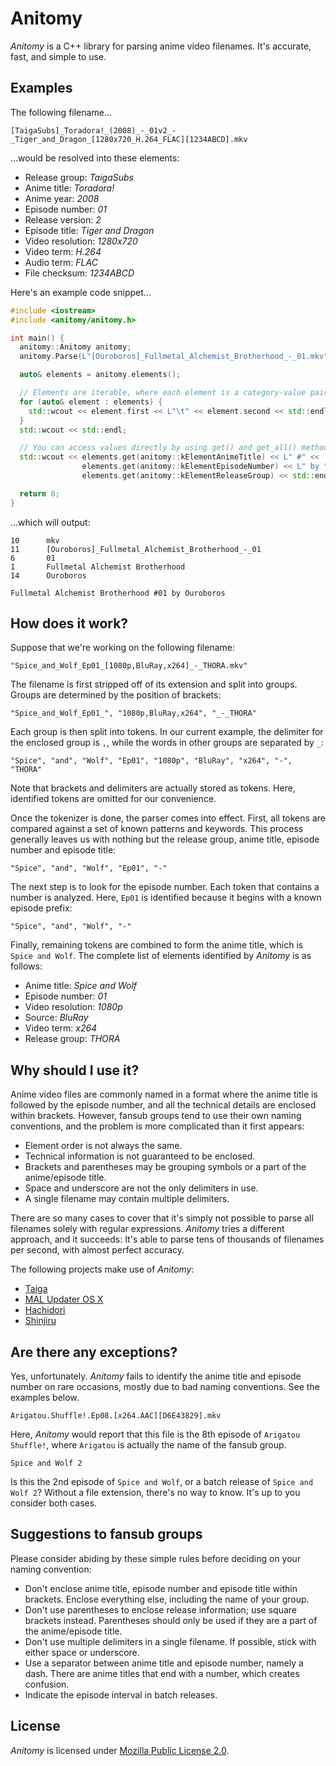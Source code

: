 # Anitomy

*Anitomy* is a C++ library for parsing anime video filenames. It's accurate, fast, and simple to use.

## Examples

The following filename...

    [TaigaSubs]_Toradora!_(2008)_-_01v2_-_Tiger_and_Dragon_[1280x720_H.264_FLAC][1234ABCD].mkv

...would be resolved into these elements:

- Release group: *TaigaSubs*
- Anime title: *Toradora!*
- Anime year: *2008*
- Episode number: *01*
- Release version: *2*
- Episode title: *Tiger and Dragon*
- Video resolution: *1280x720*
- Video term: *H.264*
- Audio term: *FLAC*
- File checksum: *1234ABCD*

Here's an example code snippet...

```cpp
#include <iostream>
#include <anitomy/anitomy.h>

int main() {
  anitomy::Anitomy anitomy;
  anitomy.Parse(L"[Ouroboros]_Fullmetal_Alchemist_Brotherhood_-_01.mkv");

  auto& elements = anitomy.elements();

  // Elements are iterable, where each element is a category-value pair
  for (auto& element : elements) {
    std::wcout << element.first << L"\t" << element.second << std::endl;
  }
  std::wcout << std::endl;

  // You can access values directly by using get() and get_all() methods
  std::wcout << elements.get(anitomy::kElementAnimeTitle) << L" #" <<
                elements.get(anitomy::kElementEpisodeNumber) << L" by " <<
                elements.get(anitomy::kElementReleaseGroup) << std::endl;

  return 0;
}
```

...which will output:

```
10      mkv
11      [Ouroboros]_Fullmetal_Alchemist_Brotherhood_-_01
6       01
1       Fullmetal Alchemist Brotherhood
14      Ouroboros

Fullmetal Alchemist Brotherhood #01 by Ouroboros
```

## How does it work?

Suppose that we're working on the following filename:

    "Spice_and_Wolf_Ep01_[1080p,BluRay,x264]_-_THORA.mkv"

The filename is first stripped off of its extension and split into groups. Groups are determined by the position of brackets:

    "Spice_and_Wolf_Ep01_", "1080p,BluRay,x264", "_-_THORA"

Each group is then split into tokens. In our current example, the delimiter for the enclosed group is `,`, while the words in other groups are separated by `_`:

    "Spice", "and", "Wolf", "Ep01", "1080p", "BluRay", "x264", "-", "THORA"

Note that brackets and delimiters are actually stored as tokens. Here, identified tokens are omitted for our convenience.

Once the tokenizer is done, the parser comes into effect. First, all tokens are compared against a set of known patterns and keywords. This process generally leaves us with nothing but the release group, anime title, episode number and episode title:

    "Spice", "and", "Wolf", "Ep01", "-"

The next step is to look for the episode number. Each token that contains a number is analyzed. Here, `Ep01` is identified because it begins with a known episode prefix:

    "Spice", "and", "Wolf", "-"

Finally, remaining tokens are combined to form the anime title, which is `Spice and Wolf`. The complete list of elements identified by *Anitomy* is as follows:

- Anime title: *Spice and Wolf*
- Episode number: *01*
- Video resolution: *1080p*
- Source: *BluRay*
- Video term: *x264*
- Release group: *THORA*

## Why should I use it?

Anime video files are commonly named in a format where the anime title is followed by the episode number, and all the technical details are enclosed within brackets. However, fansub groups tend to use their own naming conventions, and the problem is more complicated than it first appears:

- Element order is not always the same.
- Technical information is not guaranteed to be enclosed.
- Brackets and parentheses may be grouping symbols or a part of the anime/episode title.
- Space and underscore are not the only delimiters in use.
- A single filename may contain multiple delimiters.

There are so many cases to cover that it's simply not possible to parse all filenames solely with regular expressions. *Anitomy* tries a different approach, and it succeeds: It's able to parse tens of thousands of filenames per second, with almost perfect accuracy.

The following projects make use of *Anitomy*:

- [Taiga](https://github.com/erengy/taiga)
- [MAL Updater OS X](https://github.com/chikorita157/malupdaterosx-cocoa)
- [Hachidori](https://github.com/chikorita157/hachidori)
- [Shinjiru](https://github.com/Kazakuri/Shinjiru)

## Are there any exceptions?

Yes, unfortunately. *Anitomy* fails to identify the anime title and episode number on rare occasions, mostly due to bad naming conventions. See the examples below.

    Arigatou.Shuffle!.Ep08.[x264.AAC][D6E43829].mkv

Here, *Anitomy* would report that this file is the 8th episode of `Arigatou Shuffle!`, where `Arigatou` is actually the name of the fansub group.

    Spice and Wolf 2

Is this the 2nd episode of `Spice and Wolf`, or a batch release of `Spice and Wolf 2`? Without a file extension, there's no way to know. It's up to you consider both cases.

## Suggestions to fansub groups

Please consider abiding by these simple rules before deciding on your naming convention:

- Don't enclose anime title, episode number and episode title within brackets. Enclose everything else, including the name of your group.
- Don't use parentheses to enclose release information; use square brackets instead. Parentheses should only be used if they are a part of the anime/episode title.
- Don't use multiple delimiters in a single filename. If possible, stick with either space or underscore.
- Use a separator between anime title and episode number, namely a dash. There are anime titles that end with a number, which creates confusion.
- Indicate the episode interval in batch releases.

## License

*Anitomy* is licensed under [Mozilla Public License 2.0](https://www.mozilla.org/en-US/MPL/2.0/FAQ/).
